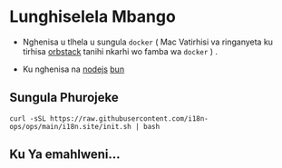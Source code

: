 # Lunghiselela Mbango

* Nghenisa u tlhela u sungula `docker` ( Mac Vatirhisi va ringanyeta ku tirhisa [orbstack](https://orbstack.dev) tanihi nkarhi wo famba wa `docker` ) .

* Ku nghenisa na [nodejs](https://nodejs.org/en/download/package-manager) [bun](https://bun.sh/docs/installation)

## Sungula Phurojeke

```
curl -sSL https://raw.githubusercontent.com/i18n-ops/ops/main/i18n.site/init.sh | bash
```

## Ku Ya emahlweni...